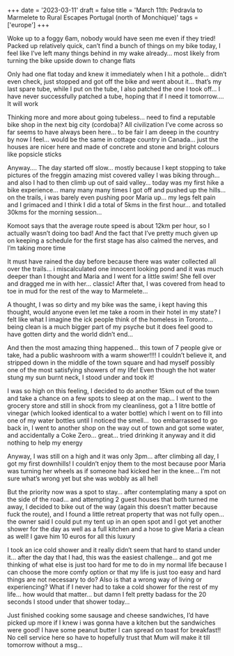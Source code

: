 +++
date = '2023-03-11'
draft = false
title = 'March 11th: Pedravla to Marmelete to Rural Escapes Portugal (north of Monchique)'
tags = ['europe']
+++

Woke up to a foggy 6am, nobody would have seen me even if they tried! Packed up relatively quick, can’t find a bunch of things on my bike today, I feel like I’ve left many things behind in my wake already… most likely from turning the bike upside down to change flats

Only had one flat today and knew it immediately when I hit a pothole… didn’t even check, just stopped and got off the bike and went about it… that’s my last spare tube, while I put on the tube, I also patched the one I took off… I have never successfully patched a tube, hoping that if I need it tomorrow…. It will work

Thinking more and more about going tubeless… need to find a reputable bike shop in the next big city (cordoba)? All civilization I’ve come across so far seems to have always been here… to be fair I am deeep in the country by now I feel… would be the same in cottage country in Canada… just the houses are nicer here and made of concrete and stone and bright colours like popsicle sticks

Anyway…. The day started off slow… mostly because I kept stopping to take pictures of the freggin amazing mist covered valley I was biking through… and also I had to then climb up out of said valley… today was my first hike a bike experience… many many many times I got off and pushed up the hills… on the trails, i was barely even pushing poor Maria up… my legs felt pain and I grimaced and I think I did a total of 5kms in the first hour… and totalled 30kms for the morning session… 

Komoot says that the average route speed is about 12km per hour, so I actually wasn’t doing too bad! And the fact that I’ve pretty much given up on keeping a schedule for the first stage has also calmed the nerves, and I’m taking more time

It must have rained the day before because there was water collected all over the trails… i miscalculated one innocent looking pond and it was much deeper than I thought and Maria and I went for a little swim! She fell over and dragged me in with her… classic! After that, I was covered from head to toe in mud for the rest of the way to Marmelete… 

A thought, I was so dirty and my bike was the same, i kept having this thought, would anyone even let me take a room in their hotel in my state? I felt like what I imagine the ick people think of the homeless in Toronto… being clean is a much bigger part of my psyche but it does feel good to have gotten dirty and the world didn’t end…

And then the most amazing thing happened… this town of 7 people give or take, had a public washroom with a warm shower!!!! I couldn’t believe it, and stripped down in the middle of the town square and had myself possibly one of the most satisfying showers of my life! Even though the hot water stung my sun burnt neck, I stood under and took it!

I was so high on this feeling, I decided to do another 15km out of the town and take a chance on a few spots to sleep at on the map… I went to the grocery store and still in shock from my cleanliness, got a 1 litre bottle of vinegar (which looked identical to a water bottle) which I went on to fill into one of my water bottles until I noticed the smell…  too embarrassed to go back in, I went to another shop on the way out of town and got some water, and accidentally a Coke Zero… great… tried drinking it anyway and it did nothing to help my energy

Anyway, I was still on a high and it was only 3pm… after climbing all day, I got my first downhills! I couldn’t enjoy them to the most because poor Maria was turning her wheels as if someone had kicked her in the knee… I’m not sure what’s wrong yet but she was wobbly as all hell

But the priority now was a spot to stay… after contemplating many a spot on the side of the road… and attempting 2 guest houses that both turned me away, I decided to bike out of the way (again this doesn’t matter because fuck the route), and I found a little retreat property that was not fully open… the owner said I could put my tent up in an open spot and I got yet another shower for the day as well as a full kitchen and a hose to give Maria a clean as well! I gave him 10 euros for all this luxury 

I took an ice cold shower and it really didn’t seem that hard to stand under it… after the day that I had, this was the easiest challenge… and got me thinking of what else is just too hard for me to do in my normal life because I can choose the more comfy option or that my life is just too easy and hard things are not necessary to do? Also is that a wrong way of living or experiencing? What if I never had to take a cold shower for the rest of my life… how would that matter… but damn I felt pretty badass for the 20 seconds I stood under that shower today…

Just finished cooking some sausage and cheese sandwiches, I’d have picked up more if I knew i was gonna have a kitchen but the sandwiches were good! I have some peanut butter I can spread on toast for breakfast!! No cell service here so have to hopefully trust that Mum will make it till tomorrow without a msg…
